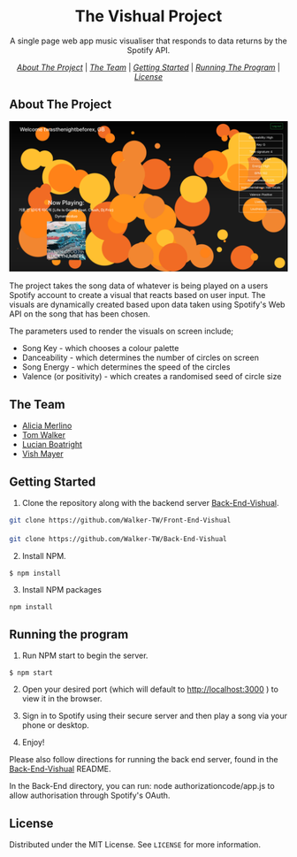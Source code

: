 <p align="center">
  <h1 align="center">The Vishual Project</h3>

  <p align="center">
    A single page web app music visualiser that responds to data returns by the Spotify API.
  </p>
</p>
<div align= "center">

  [*About The Project*](#About-The-Project) | [*The Team*](#The-Team) | [*Getting Started*](#Getting-Started) | [*Running The Program*](#Running-The-Program) | [*License*](#license)

</div>

## About The Project

![product-screenshot](/public/images/Screentshot.png?raw=true)

The project takes the song data of whatever is being played on a users Spotify account to create a visual that reacts based on user input. The visuals are dynamically created based upon data taken using Spotify's Web API on the song that has been chosen.

The parameters used to render the visuals on screen include;

- Song Key - which chooses a colour palette
- Danceability - which determines the number of circles on screen
- Song Energy - which determines the speed of the circles
- Valence (or positivity) - which creates a randomised seed of circle size



## The Team

- [Alicia Merlino](https://github.com/acmerlino1)
- [Tom Walker](https://github.com/Walker-TW)
- [Lucian Boatright](https://github.com/lucianboatright)
- [Vish Mayer](https://github.com/Vish-Mayer)

## Getting Started

1. Clone the repository along with the backend server [Back-End-Vishual](https://github.com/Walker-TW/Back-End-Vishual).

```sh
git clone https://github.com/Walker-TW/Front-End-Vishual

git clone https://github.com/Walker-TW/Back-End-Vishual
```

2. Install NPM.

```
$ npm install
```

3. Install NPM packages

```sh
npm install
```

## Running the program

1. Run NPM start to begin the server.

```
$ npm start
```

2. Open your desired port (which will default to [http://localhost:3000](http://localhost:3000) ) to view it in the browser.

3. Sign in to Spotify using their secure server and then play a song via your phone or desktop.

4. Enjoy!

Please also follow directions for running the back end server, found in the [Back-End-Vishual](https://github.com/acmerlino1/Back-End-Vishual) README.

In the Back-End directory, you can run: node authorizationcode/app.js to allow authorisation through Spotify's OAuth.

## License

Distributed under the MIT License. See `LICENSE` for more information.
